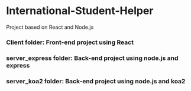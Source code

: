 # International-Student-Helper
Project based on React and Node.js
### Client folder: Front-end project using React
### server_express folder: Back-end project using node.js and express
### server_koa2 folder: Back-end project using node.js and koa2
